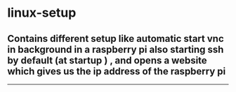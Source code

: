 # linux-setup
## Contains different setup like automatic start vnc in background in a raspberry pi also starting ssh by default (at startup ) , and opens a website which gives us the ip address of the raspberry pi

***
